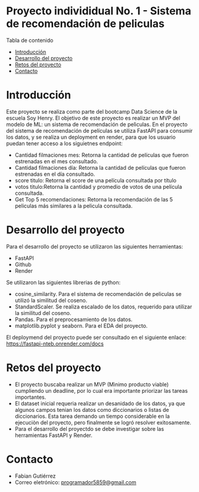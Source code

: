 # Proyecto individidual No. 1 - Sistema de recomendación de peliculas

Tabla de contenido
- [Introducción](#introducción)
- [Desarrollo del proyecto](#desarrollo-del-proyecto)
- [Retos del proyecto](#retos-del-proyecto)
- [Contacto](#contacto)

# Introducción
Este proyecto se realiza como parte del bootcamp Data Science de la escuela Soy Henry. 
El objetivo de este proyecto es realizar un MVP del modelo de ML: un sistema de recomendación de pelìculas. 
En el proyecto del sistema de recomendación de películas se utiliza FastAPI para consumir los datos, y se realiza un deployment en render, para que los usuario puedan tener acceso a los siguietnes endpoint:
- Cantidad filmaciones mes: Retorna la cantidad de películas que fueron estrenadas en el mes consultado.
- Cantidad filmaciones día: Retorna la cantidad de películas que fueron estrenadas en el día consultado.
- score titulo: Retorna el score de una película consultada por título
- votos titulo:Retorna la cantidad y promedio de votos de una película consultada.
- Get Top 5 recomendaciones: Retorna la recomendación de las 5 peliculas más similares a la pelicula consultada. 

# Desarrollo del proyecto
Para el desarrollo del proyecto se utilizaron las siguientes herramientas:
- FastAPI
- Github
- Render

Se utilizaron las siguientes librerias de python:
- cosine_similarity. Para el sistema de recomendación de peliculas se utilizó la similitud del coseno.
- StandardScaler. Se realiza escalado de los datos, requerido para utilizar la similitud del coseno.
- Pandas. Para el preprocesamiento de los datos.
- matplotlib.pyplot y seaborn. Para el EDA del proyecto.

El deploymend del proyecto puede ser consultado en el siguiente enlace:
https://fastapi-nteb.onrender.com/docs

# Retos del proyecto
- El proyecto buscaba realizar un MVP (Mìnimo producto viable) cumpliendo un deadline, por lo cual era importante priorizar las tareas importantes.
- El dataset inicial requeria realizar un desanidado de los datos, ya que algunos campos tenian los datos como diccionarios o listas de diccionarios. Esta tarea demando un tiempo considerable en la ejecuciòn del proyecto, pero finalmente se logró resolver exitosamente.
- Para el desarrollo del proyectdo se debe investigar sobre las herramientas FastAPI y Render.
  

# Contacto
- Fabian Gutiérrez
- Correo eletrónico: programador5859@gmail.com
